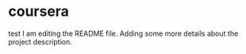 # coursera
test
I am editing the README file. Adding some more details about the project description.
